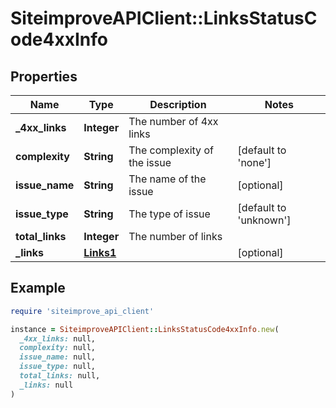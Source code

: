 # SiteimproveAPIClient::LinksStatusCode4xxInfo

## Properties

| Name | Type | Description | Notes |
| ---- | ---- | ----------- | ----- |
| **_4xx_links** | **Integer** | The number of 4xx links |  |
| **complexity** | **String** | The complexity of the issue | [default to &#39;none&#39;] |
| **issue_name** | **String** | The name of the issue | [optional] |
| **issue_type** | **String** | The type of issue | [default to &#39;unknown&#39;] |
| **total_links** | **Integer** | The number of links |  |
| **_links** | [**Links1**](Links1.md) |  | [optional] |

## Example

```ruby
require 'siteimprove_api_client'

instance = SiteimproveAPIClient::LinksStatusCode4xxInfo.new(
  _4xx_links: null,
  complexity: null,
  issue_name: null,
  issue_type: null,
  total_links: null,
  _links: null
)
```

